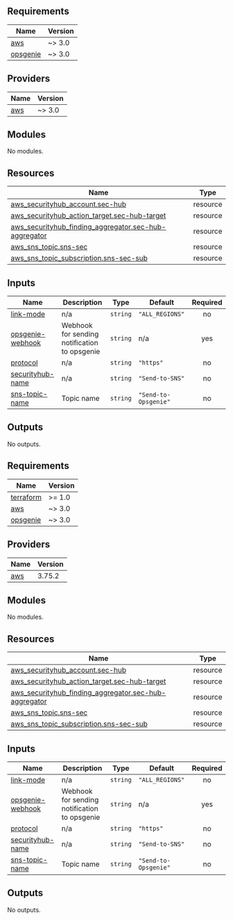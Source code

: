 ## Requirements

| Name | Version |
|------|---------|
| <a name="requirement_aws"></a> [aws](#requirement\_aws) | ~> 3.0 |
| <a name="requirement_opsgenie"></a> [opsgenie](#requirement\_opsgenie) | ~> 3.0 |

## Providers

| Name | Version |
|------|---------|
| <a name="provider_aws"></a> [aws](#provider\_aws) | ~> 3.0 |

## Modules

No modules.

## Resources

| Name | Type |
|------|------|
| [aws_securityhub_account.sec-hub](https://registry.terraform.io/providers/hashicorp/aws/latest/docs/resources/securityhub_account) | resource |
| [aws_securityhub_action_target.sec-hub-target](https://registry.terraform.io/providers/hashicorp/aws/latest/docs/resources/securityhub_action_target) | resource |
| [aws_securityhub_finding_aggregator.sec-hub-aggregator](https://registry.terraform.io/providers/hashicorp/aws/latest/docs/resources/securityhub_finding_aggregator) | resource |
| [aws_sns_topic.sns-sec](https://registry.terraform.io/providers/hashicorp/aws/latest/docs/resources/sns_topic) | resource |
| [aws_sns_topic_subscription.sns-sec-sub](https://registry.terraform.io/providers/hashicorp/aws/latest/docs/resources/sns_topic_subscription) | resource |

## Inputs

| Name | Description | Type | Default | Required |
|------|-------------|------|---------|:--------:|
| <a name="input_link-mode"></a> [link-mode](#input\_link-mode) | n/a | `string` | `"ALL_REGIONS"` | no |
| <a name="input_opsgenie-webhook"></a> [opsgenie-webhook](#input\_opsgenie-webhook) | Webhook for sending notification to opsgenie | `string` | n/a | yes |
| <a name="input_protocol"></a> [protocol](#input\_protocol) | n/a | `string` | `"https"` | no |
| <a name="input_securityhub-name"></a> [securityhub-name](#input\_securityhub-name) | n/a | `string` | `"Send-to-SNS"` | no |
| <a name="input_sns-topic-name"></a> [sns-topic-name](#input\_sns-topic-name) | Topic name | `string` | `"Send-to-Opsgenie"` | no |

## Outputs

No outputs.
<!-- BEGINNING OF PRE-COMMIT-TERRAFORM DOCS HOOK -->
## Requirements

| Name | Version |
|------|---------|
| <a name="requirement_terraform"></a> [terraform](#requirement\_terraform) | >= 1.0 |
| <a name="requirement_aws"></a> [aws](#requirement\_aws) | ~> 3.0 |
| <a name="requirement_opsgenie"></a> [opsgenie](#requirement\_opsgenie) | ~> 3.0 |

## Providers

| Name | Version |
|------|---------|
| <a name="provider_aws"></a> [aws](#provider\_aws) | 3.75.2 |

## Modules

No modules.

## Resources

| Name | Type |
|------|------|
| [aws_securityhub_account.sec-hub](https://registry.terraform.io/providers/hashicorp/aws/latest/docs/resources/securityhub_account) | resource |
| [aws_securityhub_action_target.sec-hub-target](https://registry.terraform.io/providers/hashicorp/aws/latest/docs/resources/securityhub_action_target) | resource |
| [aws_securityhub_finding_aggregator.sec-hub-aggregator](https://registry.terraform.io/providers/hashicorp/aws/latest/docs/resources/securityhub_finding_aggregator) | resource |
| [aws_sns_topic.sns-sec](https://registry.terraform.io/providers/hashicorp/aws/latest/docs/resources/sns_topic) | resource |
| [aws_sns_topic_subscription.sns-sec-sub](https://registry.terraform.io/providers/hashicorp/aws/latest/docs/resources/sns_topic_subscription) | resource |

## Inputs

| Name | Description | Type | Default | Required |
|------|-------------|------|---------|:--------:|
| <a name="input_link-mode"></a> [link-mode](#input\_link-mode) | n/a | `string` | `"ALL_REGIONS"` | no |
| <a name="input_opsgenie-webhook"></a> [opsgenie-webhook](#input\_opsgenie-webhook) | Webhook for sending notification to opsgenie | `string` | n/a | yes |
| <a name="input_protocol"></a> [protocol](#input\_protocol) | n/a | `string` | `"https"` | no |
| <a name="input_securityhub-name"></a> [securityhub-name](#input\_securityhub-name) | n/a | `string` | `"Send-to-SNS"` | no |
| <a name="input_sns-topic-name"></a> [sns-topic-name](#input\_sns-topic-name) | Topic name | `string` | `"Send-to-Opsgenie"` | no |

## Outputs

No outputs.
<!-- END OF PRE-COMMIT-TERRAFORM DOCS HOOK -->
